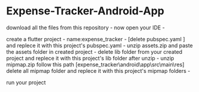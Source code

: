 # Expense-Tracker-Android-App

download all the files from this repository -
now open your IDE -

create a flutter project  -
name:expense_tracker -
[delete pubspec.yaml ] and replece it with this project's pubspec.yaml -
unzip assets.zip and paste the assets folder in created project -
delete lib folder from your created project and  replece it with this project's lib folder after unzip -
unzip mipmap.zip follow this path [expense_tracker\android\app\src\main\res] delete all mipmap folder and replece it with this project's mipmap folders -


run your project
